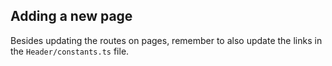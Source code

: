 ## Adding a new page

Besides updating the routes on pages, remember to also update the links in the `Header/constants.ts` file.
